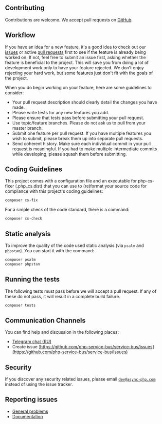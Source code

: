 ## Contributing
Contributions are welcome. We accept pull requests on [GitHub](https://github.com/php-service-bus/service-bus/issues).

## Workflow
If you have an idea for a new feature, it's a good idea to check out our [issues](https://github.com/php-service-bus/service-bus/issues) or active [pull requests](https://github.com/php-service-bus/service-bus/pulls) first to see if the feature is already being worked on. If not, feel free to submit an issue first, asking whether the feature is beneficial to the project. This will save you from doing a lot of development work only to have your feature rejected. We don't enjoy rejecting your hard work, but some features just don't fit with the goals of the project.

When you do begin working on your feature, here are some guidelines to consider:
* Your pull request description should clearly detail the changes you have made.
* Please write tests for any new features you add.
* Please ensure that tests pass before submitting your pull request.
* Use topic/feature branches. Please do not ask us to pull from your master branch.
* Submit one feature per pull request. If you have multiple features you wish to submit, please break them up into separate pull requests.
* Send coherent history. Make sure each individual commit in your pull request is meaningful. If you had to make multiple intermediate commits while developing, please squash them before submitting.

## Coding Guidelines
This project comes with a configuration file and an executable for php-cs-fixer (.php_cs.dist) that you can use to (re)format your source code for compliance with this project's coding guidelines:
```bash
composer cs-fix
```
For a simple check of the code standard, there is a command:
```bash
composer cs-check
```
## Static analysis
To improve the quality of the code used static analysis (via `psalm` and `phpstan`). You can start it with the command:
```bash
composer psalm
composer phpstan
```
## Running the tests
The following tests must pass before we will accept a pull request. If any of these do not pass, it will result in a complete build failure.
```bash
composer tests
```
## Communication Channels
You can find help and discussion in the following places:
* [Telegram chat (RU)](https://t.me/php_service_bus)
* Create issue [https://github.com/php-service-bus/service-bus/issues](https://github.com/php-service-bus/service-bus/issues)

## Security
If you discover any security related issues, please email [`dev@async-php.com`](mailto:dev@async-php.com) instead of using the issue tracker.

## Reporting issues
* [General problems](https://github.com/php-service-bus/service-bus/issues)
* [Documentation](https://github.com/php-service-bus/documentation/issues)
